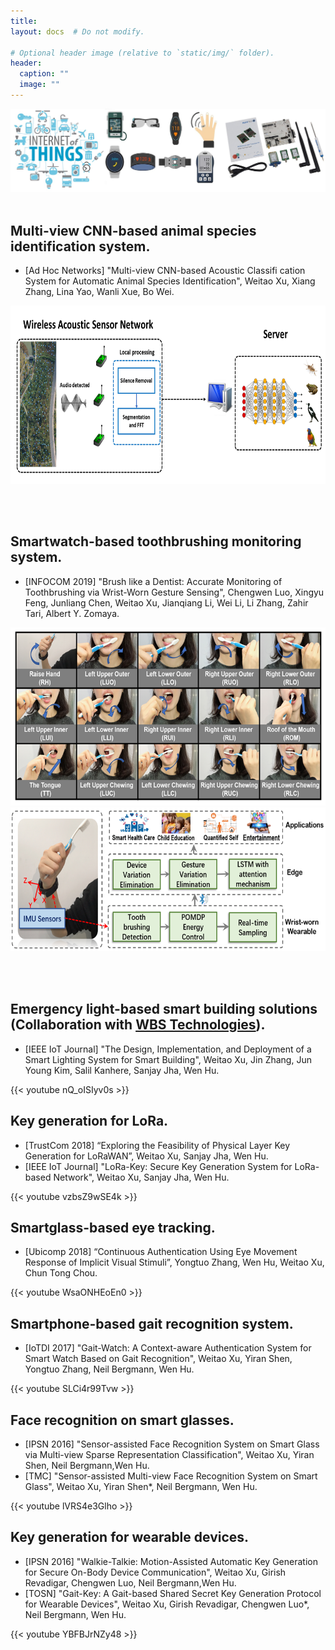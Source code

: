 ```yaml
---
title:
layout: docs  # Do not modify.

# Optional header image (relative to `static/img/` folder).
header:
  caption: ""
  image: ""
---
```

<img border="0" src="header.jpg">
<br><br>
<h2>Multi-view CNN-based animal species identification system.</h2>
<ul>
<li>[Ad Hoc Networks] "Multi-view CNN-based Acoustic Classifi cation System for Automatic Animal Species Identification", Weitao Xu, Xiang Zhang, Lina Yao, Wanli Xue, Bo Wei.</li>
</ul>
<img border="0" src="animalidentification.png" width="600" height="285">

<br><br>
<h2>Smartwatch-based toothbrushing monitoring system.</h2>
<ul>
<li>[INFOCOM 2019] "Brush like a Dentist: Accurate Monitoring of Toothbrushing via Wrist-Worn Gesture Sensing", Chengwen Luo, Xingyu Feng, Junliang Chen, Weitao Xu, Jianqiang Li, Wei Li, Li Zhang, Zahir Tari, Albert Y. Zomaya.</li>
</ul>
<img border="0" src="INFOCOM2019_brush.png" width="600" height="285"> <img border="0" src="INFOCOM2019_overview.png" width="600" height="230">

<br><br>
<h2>Emergency light-based smart building solutions (Collaboration with <a href="https://wbstech.com.au/">WBS Technologies</a>).</h2>
<ul>
<li>[IEEE IoT Journal] "The Design, Implementation, and Deployment of a Smart Lighting System for Smart Building", Weitao Xu, Jin Zhang, Jun Young Kim, Salil Kanhere, Sanjay Jha, Wen Hu.</li>
</ul>
{{< youtube nQ_oISIyv0s >}}

<br>
<h2>Key generation for LoRa.</h2>
<ul>
<li>[TrustCom 2018] “Exploring the Feasibility of Physical Layer Key Generation for LoRaWAN”, Weitao Xu, Sanjay Jha, Wen Hu.</li>
<li>[IEEE IoT Journal] "LoRa-Key: Secure Key Generation System for LoRa-based Network", Weitao Xu, Sanjay Jha, Wen Hu.</li>
</ul>
{{< youtube vzbsZ9wSE4k >}}


<br>
<h2>Smartglass-based eye tracking.</h2>
<ul>
<li>[Ubicomp 2018] “Continuous Authentication Using Eye Movement Response of Implicit Visual Stimuli”, Yongtuo Zhang, Wen Hu, Weitao Xu,  Chun Tong Chou. </li>
</ul>
{{< youtube WsaONHEoEn0 >}}

<br>
<h2>Smartphone-based gait recognition system.</h2>
<ul>
<li>[IoTDI 2017] "Gait-Watch: A Context-aware Authentication System for Smart Watch Based on Gait Recognition", Weitao Xu, Yiran Shen, Yongtuo Zhang, Neil Bergmann, Wen Hu.</li>
</ul>
{{< youtube SLCi4r99Tvw >}}

<br>
<h2>Face recognition on smart glasses.</h2>
<ul>
<li>[IPSN 2016] "Sensor-assisted Face Recognition System on Smart Glass via Multi-view Sparse Representation Classification", Weitao Xu, Yiran Shen, Neil Bergmann,Wen Hu.</li>
<li>[TMC] "Sensor-assisted Multi-view Face Recognition System on Smart Glass", Weitao Xu, Yiran Shen*, Neil Bergmann, Wen Hu.</li>
</ul>
{{< youtube lVRS4e3Glho >}}


<br>
<h2>Key generation for wearable devices.</h2>
<ul>
<li>[IPSN 2016] "Walkie-Talkie: Motion-Assisted Automatic Key Generation for Secure On-Body Device Communication", Weitao Xu, Girish Revadigar, Chengwen Luo, Neil Bergmann,Wen Hu.</li>
<li>[TOSN] "Gait-Key: A Gait-based Shared Secret Key Generation Protocol for Wearable Devices", Weitao Xu, Girish Revadigar, Chengwen Luo*, Neil Bergmann, Wen Hu.</li>
</ul>
{{< youtube YBFBJrNZy48 >}}





              